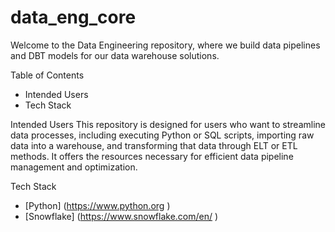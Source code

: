 # data_eng_core
Welcome to the Data Engineering repository, where we build data pipelines and DBT models for our data warehouse solutions.

Table of Contents
  - Intended Users
  - Tech Stack

Intended Users
This repository is designed for users who want to streamline data processes, including executing Python or SQL scripts, importing raw data into a warehouse, and transforming that data through ELT or ETL methods. It offers the resources necessary for efficient data pipeline management and optimization.

Tech Stack
  - [Python] (https://www.python.org )
  - [Snowflake] (https://www.snowflake.com/en/ )

